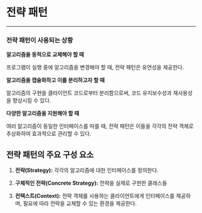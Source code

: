 # 전략 패턴

---

### 전략 패턴이 사용되는 상황

**알고리즘을 동적으로 교체해야 할 때**


프로그램이 실행 중에 알고리즘을 변경해야 할 때, 전략 패턴은 유연성을 제공한다.

**알고리즘을 캡슐화하고 이를 분리하고자 할 때**


알고리즘의 구현을 클라이언트 코드로부터 분리함으로써, 코드 유지보수성과 재사용성을 향상시킬 수 있다.

**다양한 알고리즘을 지원해야 할 때**

여러 알고리즘이 동일한 인터페이스를 따를 때, 전략 패턴은 이들을 각각의 전략 객체로 추상화하여 효과적으로 관리할 수 있다.

## 전략 패턴의 주요 구성 요소

1. **전략(Strategy):** 각각의 알고리즘에 대한 인터페이스를 정의한다.

2. **구체적인 전략(Concrete Strategy):** 전략을 실제로 구현한 클래스들
3. **컨텍스트(Context):** 전략 객체를 사용하는 클라이언트에게 인터페이스를 제공하며, 필요에 따라 전략을 교체할 수 있는 환경을 제공한다.
